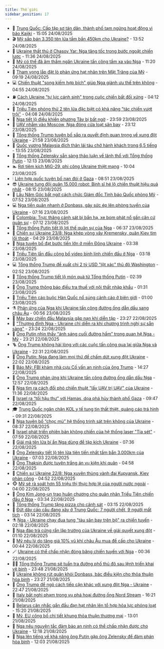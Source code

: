 ```yaml
---
title: Thế giới
sidebar_position: 17
---
```


<!-- dantri-the-gioi:START -->
- 🌋 [Trung Quốc: Cấp tập sơ tán dân, thành phố tạm ngừng hoạt động vì bão Kajiki](https://dantri.com.vn/the-gioi/trung-quoc-cap-tap-so-tan-dan-thanh-pho-tam-ngung-hoat-dong-vi-bao-kajiki-20250824220036326.htm) - 15:05 24/08/2025
- 🎬 [Mỹ sắp bán 3.350 tên lửa tầm bắn 450km cho Ukraine?](https://dantri.com.vn/the-gioi/my-sap-ban-3350-ten-lua-tam-ban-450km-cho-ukraine-20250824192737133.htm) - 13:52 24/08/2025
- 🧰 [Ukraine thất thủ ở Chasov Yar: Nga tăng tốc trong bước ngoặt chiến lược](https://dantri.com.vn/the-gioi/ukraine-that-thu-o-chasov-yar-nga-tang-toc-trong-buoc-ngoat-chien-luoc-20250803122045726.htm) - 11:36 24/08/2025
- 🌋 [Mỹ có thể đã âm thầm ngăn Ukraine tấn công tầm xa vào Nga](https://dantri.com.vn/the-gioi/my-co-the-da-am-tham-ngan-ukraine-tan-cong-tam-xa-vao-nga-20250824124702771.htm) - 11:20 24/08/2025
- 🗽 [Tham vọng lắp đặt lò phản ứng hạt nhân trên Mặt Trăng của Mỹ](https://dantri.com.vn/the-gioi/tham-vong-lap-dat-lo-phan-ung-hat-nhan-tren-mat-trang-cua-my-20250824052929668.htm) - 09:19 24/08/2025
- 💻 [Chiến thuật &quot;song kiếm hợp bích&quot; giúp Nga giành ưu thế trên không](https://dantri.com.vn/the-gioi/chien-thuat-song-kiem-hop-bich-giup-nga-gianh-uu-the-tren-khong-20250824111242976.htm) - 04:55 24/08/2025
- ⛽️ [Cách Ukraine &quot;tự lực cánh sinh&quot; trong cuộc chiến bất đối xứng](https://dantri.com.vn/the-gioi/cach-ukraine-tu-luc-canh-sinh-trong-cuoc-chien-bat-doi-xung-20250824021003674.htm) - 04:12 24/08/2025
- 🤩 [Triều Tiên phóng thử 2 tên lửa đặc biệt có khả năng &quot;tác chiến vượt trội&quot;](https://dantri.com.vn/the-gioi/trieu-tien-phong-thu-2-ten-lua-dac-biet-co-kha-nang-tac-chien-vuot-troi-20250824073645559.htm) - 04:08 24/08/2025
- 🧐 [Nga tiết lộ điều khiến phương Tây bị bất ngờ](https://dantri.com.vn/the-gioi/nga-tiet-lo-dieu-khien-phuong-tay-bi-bat-ngo-20250824012823896.htm) - 23:59 23/08/2025
- 🎊 [UAV nhắm vào Moscow, Nga đóng cửa loạt sân bay](https://dantri.com.vn/the-gioi/uav-nham-vao-moscow-nga-dong-cua-loat-san-bay-20250824043840727.htm) - 23:12 23/08/2025
- 📝 [Tổng thống Trump tuyên bố sắp ra quyết định quan trọng về xung đột Ukraine](https://dantri.com.vn/the-gioi/tong-thong-trump-tuyen-bo-sap-ra-quyet-dinh-quan-trong-ve-xung-dot-ukraine-20250824042419133.htm) - 21:58 23/08/2025
- 🤡 [Quốc vương Malaysia đích thân lái tàu chở hành khách trong 6,5 tiếng](https://dantri.com.vn/the-gioi/quoc-vuong-malaysia-dich-than-lai-tau-cho-hanh-khach-trong-65-tieng-20250823203911286.htm) - 13:55 23/08/2025
- 🥷 [Tổng thống Zelensky sẵn sàng thảo luận về lãnh thổ với Tổng thống Putin](https://dantri.com.vn/the-gioi/tong-thong-zelensky-san-sang-thao-luan-ve-lanh-tho-voi-tong-thong-putin-20250823190749013.htm) - 12:13 23/08/2025
- 🏊 [Rơi tiêm kích MiG-29, phi công Ukraine thiệt mạng](https://dantri.com.vn/the-gioi/roi-tiem-kich-mig-29-phi-cong-ukraine-thiet-mang-20250823170108493.htm) - 10:04 23/08/2025
- 🕯 [Liên hợp quốc tuyên bố nạn đói ở Gaza](https://dantri.com.vn/the-gioi/lien-hop-quoc-tuyen-bo-nan-doi-o-gaza-20250823152905558.htm) - 08:51 23/08/2025
- 😎 [Ukraine tung đội quân 15.000 robot: Binh sĩ hé lộ chiến thuật hiệu quả nhất](https://dantri.com.vn/the-gioi/ukraine-tung-doi-quan-15000-robot-binh-si-he-lo-chien-thuat-hieu-qua-nhat-20250823110631354.htm) - 08:15 23/08/2025
- 🌈 [Lầu Năm Góc bất ngờ cách chức Giám đốc Tình báo Quốc phòng Mỹ](https://dantri.com.vn/the-gioi/lau-nam-goc-bat-ngo-cach-chuc-giam-doc-tinh-bao-quoc-phong-my-20250823143729080.htm) - 07:52 23/08/2025
- 💻 [Nga tiến quân nhanh ở Donbass, gây sức ép lên phòng tuyến của Ukraine](https://dantri.com.vn/the-gioi/nga-tien-quan-nhanh-o-donbass-gay-suc-ep-len-phong-tuyen-cua-ukraine-20250823140432527.htm) - 07:16 23/08/2025
- 🤖 [Colombia: Trực thăng cảnh sát bị bắn hạ, xe bom phát nổ gần căn cứ quân sự](https://dantri.com.vn/the-gioi/colombia-truc-thang-canh-sat-bi-ban-ha-xe-bom-phat-no-gan-can-cu-quan-su-20250823141211503.htm) - 07:12 23/08/2025
- 🦏 [Tổng thống Putin tiết lộ lợi thế quân sự của Nga](https://dantri.com.vn/the-gioi/tong-thong-putin-tiet-lo-loi-the-quan-su-cua-nga-20250823064549056.htm) - 06:37 23/08/2025
- 🌁 [Chiến sự Ukraine 23/8: Nga khép vòng vây Kremensky, quân Kiev tìm lối thoát](https://dantri.com.vn/the-gioi/chien-su-ukraine-238-nga-khep-vong-vay-kremensky-quan-kiev-tim-loi-thoat-20250823105344420.htm) - 04:29 23/08/2025
- 🐘 [Nga tuyên bố đạt bước tiến lớn ở miền Đông Ukraine](https://dantri.com.vn/the-gioi/nga-tuyen-bo-dat-buoc-tien-lon-o-mien-dong-ukraine-20250822210046032.htm) - 03:38 23/08/2025
- 🥷 [Triều Tiên lần đầu công bố video binh lính chiến đấu ở Nga](https://dantri.com.vn/the-gioi/trieu-tien-lan-dau-cong-bo-video-binh-linh-chien-dau-o-nga-20250823081734811.htm) - 03:18 23/08/2025
- 💻 [Tổng thống Trump đề xuất chi 2 tỷ USD &quot;lột xác&quot; thủ đô Washington](https://dantri.com.vn/the-gioi/tong-thong-trump-de-xuat-chi-2-ty-usd-lot-xac-thu-do-washington-20250823091925545.htm) - 02:52 23/08/2025
- 🎡 [Tổng thống Trump tiết lộ món quà từ Tổng thống Putin](https://dantri.com.vn/the-gioi/tong-thong-trump-tiet-lo-mon-qua-tu-tong-thong-putin-20250823085346497.htm) - 02:39 23/08/2025
- 🧰 [Ông Trump thông báo điều tra thuế với nội thất nhập khẩu](https://dantri.com.vn/the-gioi/ong-trump-thong-bao-dieu-tra-thue-voi-noi-that-nhap-khau-20250823072413797.htm) - 01:31 23/08/2025
- 🥸 [Triều Tiên cáo buộc Hàn Quốc nổ súng cảnh cáo ở biên giới](https://dantri.com.vn/the-gioi/trieu-tien-cao-buoc-han-quoc-no-sung-canh-cao-o-bien-gioi-20250823061244213.htm) - 01:00 23/08/2025
- ⚗️ [Phản ứng của Nga khi Ukraine tấn công đường ống dẫn dầu sang châu Âu](https://dantri.com.vn/the-gioi/phan-ung-cua-nga-khi-ukraine-tan-cong-duong-ong-dan-dau-sang-chau-au-20250823071208942.htm) - 00:56 23/08/2025
- 🌮 [Máy bay chiến đấu Malaysia gặp nạn khi diễn tập](https://dantri.com.vn/the-gioi/may-bay-chien-dau-malaysia-gap-nan-khi-dien-tap-20250822140735038.htm) - 23:27 22/08/2025
- 🎃 [&quot;Thượng đỉnh Nga - Ukraine chỉ diễn ra khi chương trình nghị sự sẵn sàng&quot;](https://dantri.com.vn/the-gioi/thuong-dinh-nga-ukraine-chi-dien-ra-khi-chuong-trinh-nghi-su-san-sang-20250822211941185.htm) - 23:24 22/08/2025
- 💫 [Ông Putin nhìn thấy “ánh sáng cuối đường hầm” trong quan hệ Nga - Mỹ](https://dantri.com.vn/the-gioi/ong-putin-nhin-thay-anh-sang-cuoi-duong-ham-trong-quan-he-nga-my-20250823061613167.htm) - 23:21 22/08/2025
- 🪜 [Ông Trump không hài lòng với các cuộc tấn công qua lại giữa Nga và Ukraine](https://dantri.com.vn/the-gioi/ong-trump-khong-hai-long-voi-cac-cuoc-tan-cong-qua-lai-giua-nga-va-ukraine-20250823052318389.htm) - 22:31 22/08/2025
- 🌋 [Ông Putin: Nga đang làm mọi thứ để chấm dứt xung đột Ukraine](https://dantri.com.vn/the-gioi/ong-putin-nga-dang-lam-moi-thu-de-cham-dut-xung-dot-ukraine-20250823044158956.htm) - 22:02 22/08/2025
- 🦏 [Báo Mỹ: FBI khám nhà cựu Cố vấn an ninh của ông Trump](https://dantri.com.vn/the-gioi/bao-my-fbi-kham-nha-cuu-co-van-an-ninh-cua-ong-trump-20250822212125792.htm) - 14:27 22/08/2025
- 👀 [Ông Trump phản ứng khi Ukraine tấn công đường ống dẫn dầu Nga](https://dantri.com.vn/the-gioi/ong-trump-phan-ung-khi-ukraine-tan-cong-duong-ong-dan-dau-nga-20250822191515861.htm) - 12:57 22/08/2025
- 🧰 [Nga tìm ra cách đối phó chiến thuật &quot;lấy UAV trị UAV&quot; của Ukraine](https://dantri.com.vn/the-gioi/nga-tim-ra-cach-doi-pho-chien-thuat-lay-uav-tri-uav-cua-ukraine-20250822175717141.htm) - 11:36 22/08/2025
- 🚀 [Israel ra “tối hậu thư” với Hamas, dọa phá hủy thành phố Gaza](https://dantri.com.vn/the-gioi/israel-ra-toi-hau-thu-voi-hamas-doa-pha-huy-thanh-pho-gaza-20250822163219333.htm) - 09:47 22/08/2025
- 🎓 [Trung Quốc ngăn chặn KOL y tế tung tin thất thiệt, quảng cáo trá hình](https://dantri.com.vn/the-gioi/trung-quoc-ngan-chan-kol-y-te-tung-tin-that-thiet-quang-cao-tra-hinh-20250822160918283.htm) - 09:31 22/08/2025
- 🥸 [Nga tuyên bố “chọc mù” hệ thống trinh sát trên không của Ukraine](https://dantri.com.vn/the-gioi/nga-tuyen-bo-choc-mu-he-thong-trinh-sat-tren-khong-cua-ukraine-20250822152333253.htm) - 08:37 22/08/2025
- 🦅 [Israel phát triển phiên bản không chiến của hệ thống laser &quot;Tia sét&quot;](https://dantri.com.vn/the-gioi/israel-phat-trien-phien-ban-khong-chien-cua-he-thong-laser-tia-set-20250822144436949.htm) - 07:59 22/08/2025
- 🤭 [Giải mã tên lửa bí ẩn Nga dùng để tập kích Ukraine](https://dantri.com.vn/the-gioi/giai-ma-ten-lua-bi-an-nga-dung-de-tap-kich-ukraine-20250822142814759.htm) - 07:36 22/08/2025
- 🤖 [Ông Zelensky tiết lộ tên lửa tiên tiến nhất tầm bắn 3.000km của Ukraine](https://dantri.com.vn/the-gioi/ong-zelensky-tiet-lo-ten-lua-tien-tien-nhat-tam-ban-3000km-cua-ukraine-20250822124303365.htm) - 07:03 22/08/2025
- 🐲 [Ông Thaksin được tuyên trắng án vụ kiện khi quân](https://dantri.com.vn/the-gioi/ong-thaksin-duoc-tuyen-trang-an-vu-kien-khi-quan-20250822114620443.htm) - 04:58 22/08/2025
- 🫣 [Chiến sự Ukraine 22/8: Nga xuyên thủng vành đai Kupyansk, Kiev phản công](https://dantri.com.vn/the-gioi/chien-su-ukraine-228-nga-xuyen-thung-vanh-dai-kupyansk-kiev-phan-cong-20250822113312200.htm) - 04:52 22/08/2025
- 🐵 [Mỹ sẽ rà soát hơn 55 triệu thị thực hợp lệ của người nước ngoài](https://dantri.com.vn/the-gioi/my-se-ra-soat-hon-55-trieu-thi-thuc-hop-le-cua-nguoi-nuoc-ngoai-20250822103121709.htm) - 04:00 22/08/2025
- 🫶 [Ông Kim Jong-un trao huân chương cho quân nhân Triều Tiên chiến đấu ở Nga](https://dantri.com.vn/the-gioi/ong-kim-jong-un-trao-huan-chuong-cho-quan-nhan-trieu-tien-chien-dau-o-nga-20250822103230413.htm) - 03:34 22/08/2025
- 💃 [Tổng thống Trump tặng pizza cho cảnh sát](https://dantri.com.vn/the-gioi/tong-thong-trump-tang-pizza-cho-canh-sat-20250822101208686.htm) - 03:15 22/08/2025
- 💫 [Đứt dây cáp cầu đang xây ở Trung Quốc: 7 người chết, 9 người mất tích](https://dantri.com.vn/the-gioi/dut-day-cap-cau-dang-xay-o-trung-quoc-7-nguoi-chet-9-nguoi-mat-tich-20250822095240575.htm) - 03:14 22/08/2025
- ⚗️ [Nga - Ukraine chạy đua tung &quot;tàu sân bay trên bộ&quot; ra chiến tuyến](https://dantri.com.vn/the-gioi/nga-ukraine-chay-dua-tung-tau-san-bay-tren-bo-ra-chien-tuyen-20250822090151896.htm) - 02:18 22/08/2025
- 🥷 [Nga đáp trả cứng rắn lập trường của Ukraine về giải quyết xung đột](https://dantri.com.vn/the-gioi/nga-dap-tra-cung-ran-lap-truong-cua-ukraine-ve-giai-quyet-xung-dot-20250822075553485.htm) - 01:10 22/08/2025
- 🥸 [Mỹ nêu lý do tăng giá 10% vũ khí châu Âu mua để cấp cho Ukraine](https://dantri.com.vn/the-gioi/my-neu-ly-do-tang-gia-10-vu-khi-chau-au-mua-de-cap-cho-ukraine-20250822072752585.htm) - 00:44 22/08/2025
- 🪄 [Ukraine có thể chấp nhận đóng băng chiến tuyến với Nga](https://dantri.com.vn/the-gioi/ukraine-co-the-chap-nhan-dong-bang-chien-tuyen-voi-nga-20250822072116789.htm) - 00:36 22/08/2025
- 🧑‍💻 [Tổng thống Trump sẽ tuần tra đường phố thủ đô sau lệnh triển khai vệ binh](https://dantri.com.vn/the-gioi/tong-thong-trump-se-tuan-tra-duong-pho-thu-do-sau-lenh-trien-khai-ve-binh-20250822064252146.htm) - 23:48 21/08/2025
- 🤭 [Ukraine không rút quân khỏi Donbass, bác điều kiện cho thỏa thuận hòa bình](https://dantri.com.vn/the-gioi/ukraine-khong-rut-quan-khoi-donbass-bac-dieu-kien-cho-thoa-thuan-hoa-binh-20250822061312549.htm) - 23:27 21/08/2025
- 🗽 [Ông Trump để ngỏ cách tiếp cận khác với xung đột Nga - Ukraine](https://dantri.com.vn/the-gioi/ong-trump-de-ngo-cach-tiep-can-khac-voi-xung-dot-nga-ukraine-20250822054443515.htm) - 22:47 21/08/2025
- 🤖 [Italy bắt nghi phạm trong vụ phá hoại đường ống Nord Stream](https://dantri.com.vn/the-gioi/italy-bat-nghi-pham-trong-vu-pha-hoai-duong-ong-nord-stream-20250821205605477.htm) - 16:21 21/08/2025
- 🌈 [Belarus cân nhắc gắn đầu đạn hạt nhân lên tổ hợp hỏa lực phóng loạt](https://dantri.com.vn/the-gioi/belarus-can-nhac-gan-dau-dan-hat-nhan-len-to-hop-hoa-luc-phong-loat-20250821211926740.htm) - 15:20 21/08/2025
- 🤩 [Mỹ, EU công bố chi tiết khung thỏa thuận thương mại](https://dantri.com.vn/the-gioi/my-eu-cong-bo-chi-tiet-khung-thoa-thuan-thuong-mai-20250821193323920.htm) - 13:01 21/08/2025
- 🤗 [Nga nêu nguyên tắc đảm bảo an ninh có thể chấp nhận được cho Ukraine](https://dantri.com.vn/the-gioi/nga-neu-nguyen-tac-dam-bao-an-ninh-co-the-chap-nhan-duoc-cho-ukraine-20250821190716090.htm) - 12:18 21/08/2025
- 🙉 [Nga lên tiếng về khả năng ông Putin gặp ông Zelensky để đàm phán hòa bình](https://dantri.com.vn/the-gioi/nga-len-tieng-ve-kha-nang-ong-putin-gap-ong-zelensky-de-dam-phan-hoa-binh-20250821185437577.htm) - 12:03 21/08/2025<!-- dantri-the-gioi:END -->
